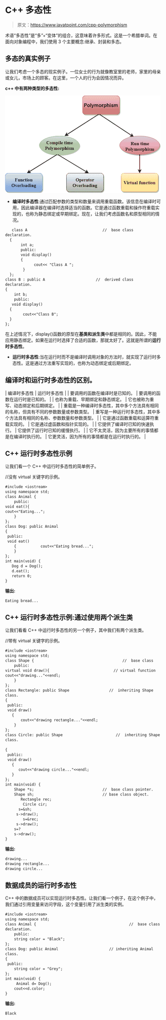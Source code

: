 # C++ 多态性

> 原文：<https://www.javatpoint.com/cpp-polymorphism>

术语“多态性”是“多”+“变体”的组合，这意味着许多形式。这是一个希腊单词。在面向对象编程中，我们使用 3 个主要概念:继承、封装和多态。

## 多态的真实例子

让我们考虑一个多态的现实例子。一位女士的行为就像教室里的老师，家里的母亲或女儿，市场上的顾客。在这里，一个人的行为会因情况而异。

**c++ 中有两种类型的多态性:**

![C++](img/f4b6d13991d1ab4968c82a2d1f38175f.png)

*   **编译时多态性**:通过匹配参数的类型和数量来调用重载函数。该信息在编译时可用，因此编译器在编译时选择适当的函数。它是通过函数重载和操作符重载实现的，也称为静态绑定或早期绑定。现在，让我们考虑函数名和原型相同的情况。

```
   class A                                  //  base class declaration.
  {
       int a;
       public:
       void display()
       { 
             cout<< "Class A ";
        }
  };
class B : public A                       //  derived class declaration.
{
    int b;
    public:
   void display()
  {
        cout<<"Class B";
  }
};

```

在上述情况下，display()函数的原型在**基类和派生类**中都是相同的。因此，不能应用静态绑定。如果在运行时选择了合适的函数，那就太好了。这就是所谓的**运行时多态性**。

*   **运行时多态性**:当在运行时而不是编译时调用对象的方法时，就实现了运行时多态性。这是通过方法重写实现的，也称为动态绑定或后期绑定。

## 编译时和运行时多态性的区别。

| 编译时多态性 | 运行时多态性 |
| 要调用的函数在编译时是已知的。 | 要调用的函数在运行时是已知的。 |
| 也称为重载、早期绑定和静态绑定。 | 它也被称为重写、动态绑定和后期绑定。 |
| 重载是一种编译时多态性，其中多个方法具有相同的名称，但具有不同的参数数量或参数类型。 | 重写是一种运行时多态性，其中多个方法具有相同的名称、参数数量和参数类型。 |
| 它是通过函数重载和运算符重载实现的。 | 它是通过虚函数和指针实现的。 |
| 它提供了编译时已知的快速执行。 | 它提供了运行时已知的缓慢执行。 |
| 它不太灵活，因为主要所有的事情都是在编译时执行的。 | 它更灵活，因为所有的事情都是在运行时执行的。 |

## C++ 运行时多态性示例

让我们看一个 C++ 中运行时多态性的简单例子。

//没有 virtual 关键字的示例。

```
#include <iostream>  
using namespace std;  
class Animal {  
    public:  
void eat(){    
cout<<"Eating...";    
    }      
};   
class Dog: public Animal    
{    
 public:  
 void eat()    
    {           cout<<"Eating bread...";    
    }    
};  
int main(void) {  
   Dog d = Dog();    
   d.eat();  
   return 0;  
}  

```

**输出:**

```
Eating bread...

```

## C++ 运行时多态性示例:通过使用两个派生类

让我们看看 C++ 中运行时多态性的另一个例子，其中我们有两个派生类。

//带有 virtual 关键字的示例。

```
#include <iostream>  
using namespace std;  
class Shape {                                        //  base class
    public:  
virtual void draw(){                             // virtual function
cout<<"drawing..."<<endl;    
    }      
};   
class Rectangle: public Shape                  //  inheriting Shape class.
{    
 public:  
 void draw()    
   {    
       cout<<"drawing rectangle..."<<endl;    
    }    
};  
class Circle: public Shape                        //  inheriting Shape class.

{    
 public:  
 void draw()    
   {    
      cout<<"drawing circle..."<<endl;    
   }    
};  
int main(void) {  
    Shape *s;                               //  base class pointer.
    Shape sh;                               // base class object.
       Rectangle rec;  
        Circle cir;  
      s=&sh;  
     s->draw();   
        s=&rec;  
     s->draw();    
    s=?  
    s->draw();   
}  

```

**输出:**

```
drawing...
drawing rectangle...
drawing circle...

```

## 数据成员的运行时多态性

C++ 中的数据成员可以实现运行时多态性。让我们看一个例子，在这个例子中，我们通过引用变量来访问字段，这个变量引用了派生类的实例。

```
#include <iostream>  
using namespace std;  
class Animal {                                          //  base class declaration.
    public:  
    string color = "Black";    
};   
class Dog: public Animal                       // inheriting Animal class.
{    
 public:  
    string color = "Grey";    
};  
int main(void) {  
     Animal d= Dog();    
    cout<<d.color;   
}  

```

**输出:**

```
Black

```